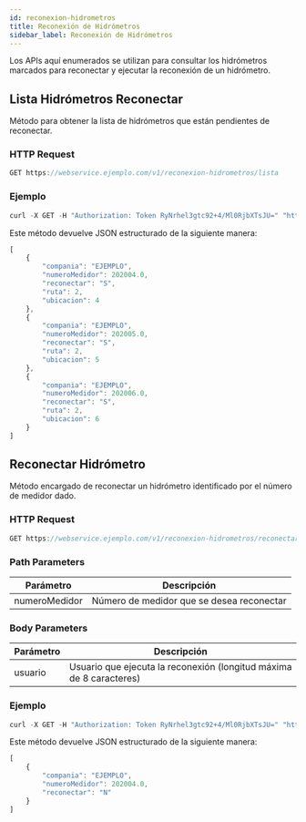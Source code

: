```yaml
---
id: reconexion-hidrometros
title: Reconexión de Hidrómetros
sidebar_label: Reconexión de Hidrómetros
---
```


Los APIs aquí enumerados se utilizan para consultar los hidrómetros marcados para reconectar y ejecutar la reconexión de un hidrómetro.

## Lista Hidrómetros Reconectar

Método para obtener la lista de hidrómetros que están pendientes de reconectar.

### HTTP Request

```javascript
GET https://webservice.ejemplo.com/v1/reconexion-hidrometros/lista
```

### Ejemplo

```javascript
curl -X GET -H "Authorization: Token RyNrhel3gtc92+4/Ml0RjbXTsJU=" "https://webservice.ejemplo.com/v1/reconexion-hidrometros/lista"
```

Este método devuelve JSON estructurado de la siguiente manera:

```javascript
[
    {
        "compania": "EJEMPLO",
        "numeroMedidor": 202004.0,
        "reconectar": "S",
        "ruta": 2,
        "ubicacion": 4
    },
    {
        "compania": "EJEMPLO",
        "numeroMedidor": 202005.0,
        "reconectar": "S",
        "ruta": 2,
        "ubicacion": 5
    },
    {
        "compania": "EJEMPLO",
        "numeroMedidor": 202006.0,
        "reconectar": "S",
        "ruta": 2,
        "ubicacion": 6
    }
]
```

## Reconectar Hidrómetro

Método encargado de reconectar un hidrómetro identificado por el número de medidor dado.

### HTTP Request

```javascript
GET https://webservice.ejemplo.com/v1/reconexion-hidrometros/reconectar/[numeroMedidor]
```

### Path Parameters

| Parámetro      |     Descripción      |
| -------------- | -------------------- |
| numeroMedidor | Número de medidor que se desea reconectar  |

### Body Parameters

| Parámetro      |     Descripción      |
| -------------- | -------------------- |
| usuario | Usuario que ejecuta la reconexión (longitud máxima de 8 caracteres)  |

### Ejemplo

```javascript
curl -X GET -H "Authorization: Token RyNrhel3gtc92+4/Ml0RjbXTsJU=" "https://webservice.ejemplo.com/v1/reconexion-hidrometros/reconectar/202004" -d '{"usuario":"us_1801"}'
```

Este método devuelve JSON estructurado de la siguiente manera:

```javascript
[
    {
        "compania": "EJEMPLO",
        "numeroMedidor": 202004.0,
        "reconectar": "N"
    }
]
```
